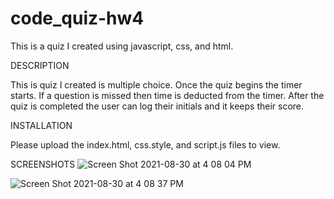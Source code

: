 
# code_quiz-hw4

This is a quiz I created using javascript, css, and html.

DESCRIPTION

This is quiz I created is multiple choice. Once the quiz begins the timer starts. If a question is missed then time is deducted from the timer. After the quiz is completed the user can log their initials and it keeps their score.

INSTALLATION

Please upload the index.html, css.style, and script.js files to view.

SCREENSHOTS
![Screen Shot 2021-08-30 at 4 08 04 PM](https://user-images.githubusercontent.com/86323038/131405864-cb013e95-7aa0-4267-b3e4-f86e054c91f4.png)

![Screen Shot 2021-08-30 at 4 08 37 PM](https://user-images.githubusercontent.com/86323038/131405919-2e61c8c0-1bf3-4fe6-a116-0efc952eb997.png)

